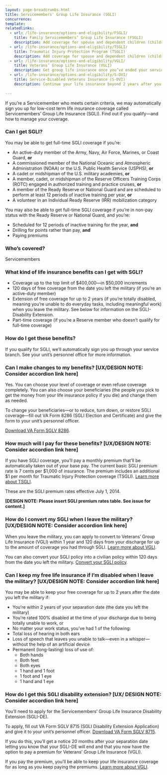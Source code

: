 ```yaml
---
layout: page-breadcrumbs.html
title: Servicemembers' Group Life Insurance (SGLI)
concurrence: 
template: 
relatedlinks:
  - url: /life-insurance/options-and-eligibility/FSGLI/
    title: Family Servicemembers’ Group Life Insurance (FSGLI)
    description: Add coverage for spouse and dependent children (children who rely on you for financial support).
  - url: /life-insurance/options-and-eligibility/TSGLI/
    title: Traumatic Injury Protection Program (TSGLI)
    description: Add coverage for spouse and dependent children (children who rely on you for financial support).
  - url: /life-insurance/options-and-eligibility/VGLI/
    title: Veterans’ Group Life Insurance (VGLI)
    description: Get group life insurance once you’ve ended your service.
  - url: /life-insurance/options-and-eligibility/S-DVI/
    title: Service-Disabled Veterans Insurance (S-DVI)
    description: Continue your life insurance beyond 2 years after you leave the military if you have a service-connected disability (a disability that started or got worse during your service).
  
---
```


<div class="va-introtext">

If you’re a Servicemember who meets certain criteria, we may automatically sign you up for low-cost term life insurance coverage called Servicemembers’ Group Life Insurance (SGLI). Find out if you qualify—and how to manage your coverage.

</div>

<div class="feature">

### Can I get SGLI? 

You may be able to get full-time SGLI coverage if you’re: 

- An active-duty member of the Army, Navy, Air Force, Marines, or Coast Guard, **or**
- A commissioned member of the National Oceanic and Atmospheric Administration (NOAA) or the U.S. Public Health Service (USPHS), **or**
- A cadet or midshipman of the U.S. military academies, **or**
- A member, cadet, or midshipman of the Reserve Officers Training Corps (ROTC) engaged in authorized training and practice cruises, **or**
- A member of the Ready Reserve or National Guard and are scheduled to perform at least 12 periods of inactive training per year, **or**
- A volunteer in an Individual Ready Reserve (IRR) mobilization category


You may also be able to get full-time SGLI coverage if you’re in non-pay status with the Ready Reserve or National Guard, and you’re:
-	Scheduled for 12 periods of inactive training for the year, **and**
-	Drilling for points rather than pay, **and**
-	Paying premiums


### Who’s covered? 

Servicemembers

</div>

### What kind of life insurance benefits can I get with SGLI?

- Coverage up to the top limit of $400,000—in $50,000 increments
- 120 days of free coverage from the date you left the military (if you’re an active-duty member)
- Extension of free coverage for up to 2 years (if you’re totally disabled, meaning you’re unable to do everyday tasks, including meaningful work) when you leave the military. See below for information on the SGLI-Disability Extension.
- Part-time coverage (if you’re a Reserve member who doesn’t qualify for full-time coverage)

### How do I get these benefits?

If you qualify for SGLI, we’ll automatically sign you up through your service branch. See your unit’s personnel office for more information.

### Can I make changes to my benefits? [UX/DESIGN NOTE: Consider accordion link here]

Yes. You can choose your level of coverage or even refuse coverage completely. You can also choose your beneficiaries (the people you pick to get the money from your life insurance policy if you die) and change them as needed.

To change your beneficiaries—or to reduce, turn down, or restore SGLI coverage—fill out VA Form 8286 (SGLI Election and Certificate) and give the form to your unit’s personnel officer.

[Download VA Form SGLV 8286](http://www.benefits.va.gov/INSURANCE/forms/8286.htm).

### How much will I pay for these benefits? [UX/DESIGN NOTE: Consider accordion link here]

If you have SGLI coverage, you’ll pay a monthly premium that’ll be automatically taken out of your base pay. The current basic SGLI premium rate is 7 cents per $1,000 of insurance. The premium includes an additional $1 per month for Traumatic Injury Protection coverage (TSGLI). [Learn more about TSGLI](/life-insurance/options-and-eligibility/TSGLI/).

These are the SGLI premium rates effective July 1, 2014.

**[DESIGN NOTE: Please insert SGLI premium rates table. See issue for content.]**

### How do I convert my SGLI when I leave the military? [UX/DESIGN NOTE: Consider accordion link here]

When you leave the military, you can apply to convert to Veterans’ Group Life Insurance (VGLI) within 1 year and 120 days from your discharge for up to the amount of coverage you had through SGLI. [Learn more about VGLI](/life-insurance/options-and-eligibility/VGLI/).

You can also convert your SGLI policy into a civilian policy within 120 days from the date you left the military. [Convert your SGLI policy](http://www.benefits.va.gov/INSURANCE/forms/SGL133_ed2015-06.pdf).

### Can I keep my free life insurance if I’m disabled when I leave the military? [UX/DESIGN NOTE: Consider accordion link here]

You may be able to keep your free coverage for up to 2 years after the date you left the military if:

- You’re within 2 years of your separation date (the date you left the military)
- You’re rated 100% disabled at the time of your discharge due to being totally unable to work, or
- No matter your work status, you’ve had 1 of the following:
- Total loss of hearing in both ears
- Loss of speech that leaves you unable to talk—even in a whisper—without the help of an artificial device
- Permanent (long-lasting) loss of use of:
  - Both hands
  - Both feet
  - Both eyes
  - 1 hand and 1 foot
  - 1 foot and 1 eye
  - 1 hand and 1 eye

### How do I get this SGLI disability extension? [UX/ DESIGN NOTE: Consider accordion link here]

You’ll need to apply for the Servicemembers’ Group Life Insurance Disability Extension (SGLI-DE). 

To apply, fill out VA Form SGLV 8715 (SGLI Disability Extension Application) and give it to your unit’s personnel officer. [Download VA Form SGLV 8715](http://www.benefits.va.gov/INSURANCE/forms/SGLV_8715.pdf).

If you do this, you’ll get a notice 20 months after your separation date letting you know that your SGLI-DE will end and that you now have the option to pay a premium for Veterans’ Group Life Insurance (VGLI).

If you pay the premium, you’ll be able to keep your life insurance coverage for as long as you keep paying the premiums. [Learn more about VGLI](/life-insurance/options-and-eligibility/VGLI/).


